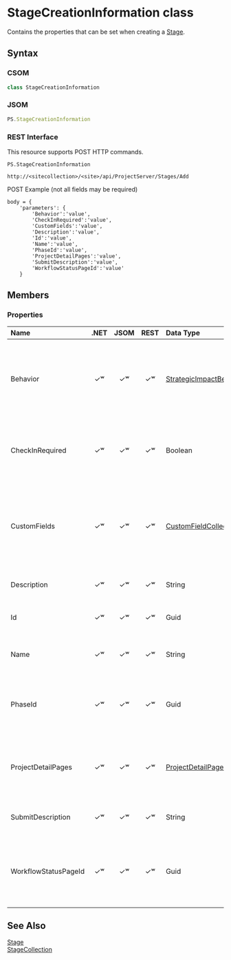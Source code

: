[comment]: # (Name:StageCreationInformation)
[comment]: # (Type:class)
[comment]: # (Status:Incomplete)

# <a name="name"></a>StageCreationInformation class

<a name="description"></a>Contains the properties that can be set when creating a [Stage](Stage.md).

## <a name="syntax"></a>Syntax

### CSOM

```C#
class StageCreationInformation 
```
### JSOM

```JavaScript
PS.StageCreationInformation
```
### REST Interface

This resource supports POST HTTP commands.

```
PS.StageCreationInformation

http://<sitecollection>/<site>/api/ProjectServer/Stages/Add
```
POST Example (not all fields may be required)
```
body = {
	'parameters': {
		'Behavior':'value', 
		'CheckInRequired':'value', 
		'CustomFields':'value', 
		'Description':'value', 
		'Id':'value', 
		'Name':'value', 
		'PhaseId':'value', 
		'ProjectDetailPages':'value', 
		'SubmitDescription':'value', 
		'WorkflowStatusPageId':'value'		
	}
```

## <a name="members"></a>Members

### <a name="properties"></a>Properties

|**Name**|**.NET**|**JSOM**|**REST**|**Data Type**|**Description**|
|:-----|:-----:|:-----:|:-----:|:-----|:-----|
|<a name="Behavior"></a>Behavior|&#x2713;&#x02B7;|&#x2713;&#x02B7;|&#x2713;&#x02B7;|[StrategicImpactBehavior](StrategicImpactBehavior.md)|Gets or sets the Strategic Impact value for a project stage; for example, Read Only.|
|<a name="CheckInRequired"></a>CheckInRequired|&#x2713;&#x02B7;|&#x2713;&#x02B7;|&#x2713;&#x02B7;|Boolean|Gets or sets a value that indicates whether project check in is required.|
|<a name="CustomFields"></a>CustomFields|&#x2713;&#x02B7;|&#x2713;&#x02B7;|&#x2713;&#x02B7;|[CustomFieldCollection](CustomFieldCollection.md)|Gets or sets the collection of all the custom fields that have values set for the project stage.|
|<a name="Description"></a>Description|&#x2713;&#x02B7;|&#x2713;&#x02B7;|&#x2713;&#x02B7;|String|Gets or sets the stage description.|
|<a name="Id"></a>Id|&#x2713;&#x02B7;|&#x2713;&#x02B7;|&#x2713;&#x02B7;|Guid|Gets or sets the GUID of the project stage.|
|<a name="Name"></a>Name|&#x2713;&#x02B7;|&#x2713;&#x02B7;|&#x2713;&#x02B7;|String|Gets or sets the name of the project stage.|
|<a name="PhaseId"></a>PhaseId|&#x2713;&#x02B7;|&#x2713;&#x02B7;|&#x2713;&#x02B7;|Guid|Gets or sets the GUID for the phase that contains the project stage.|
|<a name="ProjectDetailPages"></a>ProjectDetailPages|&#x2713;&#x02B7;|&#x2713;&#x02B7;|&#x2713;&#x02B7;|[ProjectDetailPageCollection](ProjectDetailPageCollection.md)|Gets or sets a collection of project detail pages for the project stage.|
|<a name="SubmitDescription"></a>SubmitDescription|&#x2713;&#x02B7;|&#x2713;&#x02B7;|&#x2713;&#x02B7;|String|Gets or sets the description for submit.|
|<a name="WorkflowStatusPageId"></a>WorkflowStatusPageId|&#x2713;&#x02B7;|&#x2713;&#x02B7;|&#x2713;&#x02B7;|Guid|Gets or sets the GUID for the stage workflow status project detail page.|

## <a name="seeAlso"></a>See Also

[Stage](Stage.md)<br/>
[StageCollection](StageCollection.md)<br/>
